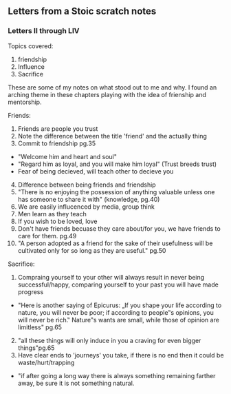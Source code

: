 ## Letters from a Stoic scratch notes

### Letters II through LIV
Topics covered:
1. friendship
2. Influence 
3. Sacrifice

These are some of my notes on what stood out to me and why.
I found an arching theme in these chapters playing with the idea of frienship and mentorship. 

Friends: 
1. Friends are people you trust
2. Note the difference between the title 'friend' and the actually thing
3. Commit to friendship pg.35
  - "Welcome him and heart and soul"
  - "Regard him as loyal, and you will make him loyal" (Trust breeds trust)
  - Fear of being decieved, will teach other to decieve you
4. Difference between being friends and friendship
5. "There is no enjoying the possession of anything valuable unless one has someone to share it with" (knowledge, pg.40)
6. We are easily influcenced by media, group think
7. Men learn as they teach
8. If you wish to be loved, love
9. Don't have friends becuase they care about/for you, we have friends to care for them. pg.49
10. "A person adopted as a friend for the sake of their usefulness will be cultivated only for so long as they are useful." pg.50

Sacrifice:
1. Compraing yourself to your other will always result in never being successful/happy, comparing yourself to your past you will have made progress 
  - "Here is another saying of Epicurus: „If you shape your life according to nature,
you will never be poor; if according to people‟s opinions, you will never be rich.‟ Nature‟s wants
are small, while those of opinion are limitless" pg.65
2. "all these things will only induce in you a craving for even bigger things"pg.65
3. Have clear ends to 'journeys' you take, if there is no end then it could be waste/hurt/trapping
  - "if after going a long way there is always something remaining farther away, be sure it
is not something natural.


